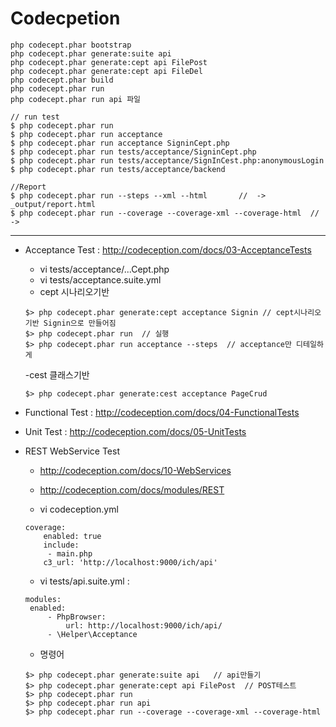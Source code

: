 # Codecpetion

```
php codecept.phar bootstrap
php codecept.phar generate:suite api
php codecept.phar generate:cept api FilePost
php codecept.phar generate:cept api FileDel
php codecept.phar build
php codecept.phar run
php codecept.phar run api 파일

// run test
$ php codecept.phar run
$ php codecept.phar run acceptance
$ php codecept.phar run acceptance SigninCept.php
$ php codecept.phar run tests/acceptance/SigninCept.php
$ php codecept.phar run tests/acceptance/SignInCest.php:anonymousLogin
$ php codecept.phar run tests/acceptance/backend

//Report
$ php codecept.phar run --steps --xml --html       //  -> _output/report.html
$ php codecept.phar run --coverage --coverage-xml --coverage-html  // ->
```
---

- Acceptance Test : http://codeception.com/docs/03-AcceptanceTests
   - vi tests/acceptance/...Cept.php
   - vi tests/acceptance.suite.yml
   - cept 시나리오기반
   ```
   $> php codecept.phar generate:cept acceptance Signin // cept시나리오기반 Signin으로 만들어짐
   $> php codecept.phar run  // 실행
   $> php codecept.phar run acceptance --steps  // acceptance만 디테일하게
   ```
   -cest 클래스기반
   ```
   $> php codecept.phar generate:cest acceptance PageCrud
   ```

- Functional Test : http://codeception.com/docs/04-FunctionalTests
- Unit Test : http://codeception.com/docs/05-UnitTests

- REST WebService Test
   - http://codeception.com/docs/10-WebServices
   - http://codeception.com/docs/modules/REST

   - vi codeception.yml
   ```
   coverage:
       enabled: true
       include:
        - main.php
       c3_url: 'http://localhost:9000/ich/api'
   ```

   - vi tests/api.suite.yml :
   ```
   modules:
    enabled:
        - PhpBrowser:
            url: http://localhost:9000/ich/api/
        - \Helper\Acceptance
   ```
   - 명령어
   ```
   $> php codecept.phar generate:suite api   // api만들기
   $> php codecept.phar generate:cept api FilePost  // POST테스트
   $> php codecept.phar run
   $> php codecept.phar run api
   $> php codecept.phar run --coverage --coverage-xml --coverage-html
   ```
